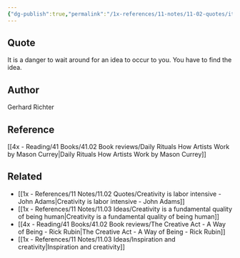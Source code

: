 ```yaml
---
{"dg-publish":true,"permalink":"/1x-references/11-notes/11-02-quotes/it-is-a-danger-to-wait-around-for-an-idea-gerhard-richter/","title":"It is a danger to wait around for an idea - Gerhard Richter"}
---
```



## Quote
It is a danger to wait around for an idea to occur to you. You have to find the idea.

## Author
Gerhard Richter

## Reference
[[4x - Reading/41 Books/41.02 Book reviews/Daily Rituals How Artists Work by Mason Currey\|Daily Rituals How Artists Work by Mason Currey]]

## Related
- [[1x - References/11 Notes/11.02 Quotes/Creativity is labor intensive - John Adams\|Creativity is labor intensive - John Adams]]
- [[1x - References/11 Notes/11.03 Ideas/Creativity is a fundamental quality of being human\|Creativity is a fundamental quality of being human]]
- [[4x - Reading/41 Books/41.02 Book reviews/The Creative Act - A Way of Being - Rick Rubin\|The Creative Act - A Way of Being - Rick Rubin]]
- [[1x - References/11 Notes/11.03 Ideas/Inspiration and creativity\|Inspiration and creativity]]